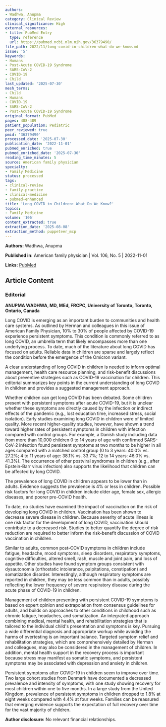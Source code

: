 ```yaml
---
authors:
- Wadhwa, Anupma
category: Clinical Review
clinical_significance: High
external_resources:
- title: PubMed Entry
  type: reference
  url: https://pubmed.ncbi.nlm.nih.gov/36379490/
file_path: 2022/11/long-covid-in-children-what-do-we-know.md
issue: '5'
keywords:
- Humans
- Post-Acute COVID-19 Syndrome
- SARS-CoV-2
- COVID-19
- Child
last_updated: '2025-07-30'
mesh_terms:
- Child
- Humans
- COVID-19
- SARS-CoV-2
- Post-Acute COVID-19 Syndrome
original_format: PubMed
pages: 488-489
patient_population: Pediatric
peer_reviewed: true
pmid: '36379490'
processed_date: '2025-07-30'
publication_date: '2022-11-01'
pubmed_enriched: true
pubmed_enriched_date: '2025-07-30'
reading_time_minutes: 5
source: American family physician
specialty:
- Family Medicine
status: processed
tags:
- clinical-review
- family-practice
- clinical-medicine
- pubmed-enhanced
title: 'Long COVID in Children: What Do We Know?'
topics:
- Family Medicine
volume: '106'
content_extracted: true
extraction_date: '2025-08-08'
extraction_method: puppeteer_mcp
---
```


**Authors:** Wadhwa, Anupma

**Published in:** American family physician | Vol. 106, No. 5 | 2022-11-01

**Links:** [PubMed](https://pubmed.ncbi.nlm.nih.gov/36379490/)


## Article Content

### Editorial

**ANUPMA WADHWA, MD, MEd, FRCPC, University of Toronto, Toronto, Ontario, Canada**

Long COVID is emerging as an important burden to communities and health care systems. As outlined by Herman and colleagues in this issue of American Family Physician, 10% to 30% of people affected by COVID-19 experience persistent symptoms. This condition is commonly referred to as long COVID, an umbrella term that likely encompasses more than one underlying process. To date, much of the literature about long COVID has focused on adults. Reliable data in children are sparse and largely reflect the condition before the emergence of the Omicron variant.

A clear understanding of long COVID in children is needed to inform optimal management, health care resource planning, and risk-benefit discussions about preventive strategies such as COVID-19 vaccination for children. This editorial summarizes key points in the current understanding of long COVID in children and provides a suggested management approach.

Whether children can get long COVID has been debated. Some children present with persistent symptoms after acute COVID-19, but it is unclear whether these symptoms are directly caused by the infection or indirect effects of the pandemic (e.g., lost education time, increased stress, social isolation). Early studies examining long COVID in children were of limited quality. More recent higher-quality studies, however, have shown a trend toward higher rates of persistent symptoms in children with infection compared with control groups. For example, a Danish study including data from more than 10,000 children 0 to 14 years of age with confirmed SARS-CoV-2 infection found persistent symptoms at two months to be higher in all ages compared with a matched control group (0 to 3 years: 40.0% vs. 27.2%; 4 to 11 years of age: 38.1% vs. 33.7%; 12 to 14 years: 46.0% vs. 41.3%). The occurrence of other postviral syndromes in children (e.g., after Epstein-Barr virus infection) also supports the likelihood that children can be affected by long COVID.

The prevalence of long COVID in children appears to be lower than in adults. Evidence suggests the prevalence is 4% or less in children. Possible risk factors for long COVID in children include older age, female sex, allergic diseases, and poorer pre-COVID health.

To date, no studies have examined the impact of vaccination on the risk of developing long COVID in children. Vaccination has been shown to decrease severe disease in children. Because severity of acute illness is one risk factor for the development of long COVID, vaccination should contribute to a decreased risk. Studies to better quantify the degree of risk reduction are required to better inform the risk-benefit discussion of COVID vaccination in children.

Similar to adults, common post-COVID symptoms in children include fatigue, headache, mood symptoms, sleep disorders, respiratory symptoms, cognitive difficulties, altered smell, rash, muscle and joint pain, and loss of appetite. Other studies have found symptom groups consistent with dysautonomia (orthostatic intolerance, palpitations, constipation) and somatization disorder. Interestingly, although respiratory symptoms are reported in children, they may be less common than in adults, possibly reflecting the lower frequency of severe respiratory disease during the acute phase of COVID-19 in children.

Management of children presenting with persistent COVID-19 symptoms is based on expert opinion and extrapolation from consensus guidelines for adults, and builds on approaches to other conditions in childhood such as chronic fatigue, headaches, and somatization. An integrated approach combining medical, mental health, and rehabilitation strategies that is tailored to the individual child's presentation and symptoms is key. Pursuing a wide differential diagnosis and appropriate workup while avoiding the harms of overtesting is an important balance. Targeted symptom relief and rehabilitation strategies, which are comprehensively detailed by Herman and colleagues, may also be considered in the management of children. In addition, mental health support in the recovery process is important because stress may manifest as somatic symptoms, and persistent symptoms may be associated with depression and anxiety in children.

Persistent symptoms after COVID-19 in children seem to improve over time. Two large cohort studies from Denmark have documented a decreased prevalence and intensity of symptoms, with one study showing recovery for most children within one to five months. In a large study from the United Kingdom, prevalence of persistent symptoms in children dropped to 1.8% at eight weeks compared with 4.4% at four weeks. Families can be reassured that emerging evidence supports the expectation of full recovery over time for the vast majority of children.

**Author disclosure:** No relevant financial relationships.
